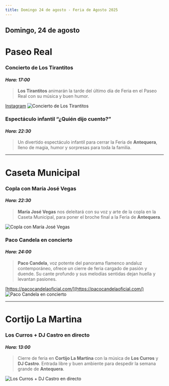 ```yaml
---
title: Domingo 24 de agosto - Feria de Agosto 2025
---
```


## Domingo, 24 de agosto

# Paseo Real

### **Concierto de Los Tirantitos**  
#### *Hora: 17:00*  
> **Los Tirantitos** animarán la tarde del último día de Feria en el Paseo Real con su música y buen humor.

[Instagram](https://www.instagram.com/lostirantitos)
![Concierto de Los Tirantitos](https://storage.googleapis.com/qultura-ficheros/eventos/fe38dd64-4f8d-4d8f-a9f3-1cda21afeb9c.jpg)

### **Espectáculo infantil “¿Quién dijo cuento?”**  
#### *Hora: 22:30*  
> Un divertido espectáculo infantil para cerrar la Feria de **Antequera**, lleno de magia, humor y sorpresas para toda la familia.  

---

# Caseta Municipal

### **Copla con María José Vegas**  
#### *Hora: 22:30*  
> **María José Vegas** nos deleitará con su voz y arte de la copla en la Caseta Municipal, para poner el broche final a la Feria de **Antequera**.  

![Copla con María José Vegas](https://storage.googleapis.com/qultura-ficheros/eventos/2e921ce3-d768-41cb-bef1-4f84957cf1e0.jpg)

### **Paco Candela en concierto**  
#### *Hora: 24:00*  
> **Paco Candela**, voz potente del panorama flamenco andaluz contemporáneo, ofrece un cierre de feria cargado de pasión y duende. Su cante profundo y sus melodías sentidas dejan huella y levantan pasiones.

[https://pacocandelaoficial.com/](https://pacocandelaoficial.com/)
![Paco Candela en concierto](https://storage.googleapis.com/qultura-ficheros/eventos/942cdca7-0e63-4673-837e-54b33782370f.jpg)

---

# Cortijo La Martina

### **Los Curros + DJ Castro en directo**  
#### *Hora: 13:00*  
> Cierre de feria en **Cortijo La Martina** con la música de **Los Curros** y **DJ Castro**. Entrada libre y buen ambiente para despedir la semana grande de **Antequera**.  

![Los Curros + DJ Castro en directo](https://storage.googleapis.com/qultura-ficheros/eventos/c52b1a0d-54fe-417a-9006-f669f7dd4e7d.jpg)
